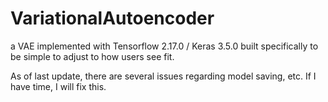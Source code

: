 # VariationalAutoencoder

a VAE implemented with Tensorflow 2.17.0 / Keras 3.5.0 built specifically to be simple to adjust to how users see fit. 

As of last update, there are several issues regarding model saving, etc. If I have time, I will fix this.

